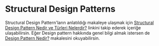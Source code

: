 # Structural Design Patterns

Structural Design Pattern'ların anlatıldığı makaleye ulaşmak için [Structural Design Pattern Nedir ve Türleri Nelerdir?](https://alikarahisar.com/blog/structural-design-pattern-nedir-ve-turleri-nelerdir/) linkini takip ederek içeriğe ulaşabilirsin. Eğer Design pattern hakkında genel bilgi almak istersen de [Design Pattern Nedir?](https://alikarahisar.com/blog/design-pattern-tasarim-desenleri/) makalesini okuyabilirsin.